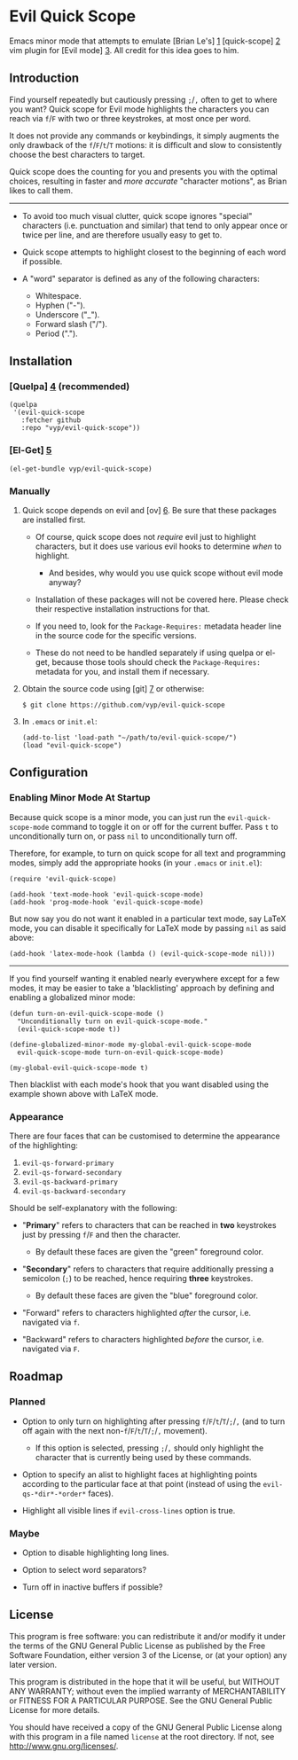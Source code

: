 # Evil Quick Scope

Emacs minor mode that attempts to emulate [Brian Le's] [1] [quick-scope] [2] vim
plugin for [Evil mode] [3]. All credit for this idea goes to him.

## Introduction

Find yourself repeatedly but cautiously pressing `;`/`,` often to get to where
you want? Quick scope for Evil mode highlights the characters you can reach via
`f`/`F` with two or three keystrokes, at most once per word.

It does not provide any commands or keybindings, it simply augments the only
drawback of the `f`/`F`/`t`/`T` motions: it is difficult and slow to
consistently choose the best characters to target.

Quick scope does the counting for you and presents you with the optimal choices,
resulting in faster and *more accurate* "character motions", as Brian likes to
call them.

---

- To avoid too much visual clutter, quick scope ignores "special" characters
  (i.e. punctuation and similar) that tend to only appear once or twice per
  line, and are therefore usually easy to get to.

- Quick scope attempts to highlight closest to the beginning of each word if
  possible.

- A "word" separator is defined as any of the following characters:

  - Whitespace.
  - Hyphen ("-").
  - Underscore ("_").
  - Forward slash ("/").
  - Period (".").

## Installation

### [Quelpa] [4] (recommended)

``` elisp
(quelpa
 '(evil-quick-scope
   :fetcher github
   :repo "vyp/evil-quick-scope"))
```

### [El-Get] [5]

``` elisp
(el-get-bundle vyp/evil-quick-scope)
```

### Manually

1. Quick scope depends on evil and [ov] [6]. Be sure that these packages are
   installed first.

   - Of course, quick scope does not *require* evil just to highlight
     characters, but it does use various evil hooks to determine *when* to
     highlight.

     - And besides, why would you use quick scope without evil mode anyway?

   - Installation of these packages will not be covered here. Please check their
     respective installation instructions for that.

   - If you need to, look for the `Package-Requires:` metadata header line in
     the source code for the specific versions.

   - These do not need to be handled separately if using quelpa or el-get,
     because those tools should check the `Package-Requires:` metadata for you,
     and install them if necessary.

2. Obtain the source code using [git] [7] or otherwise:

   ``` shell
   $ git clone https://github.com/vyp/evil-quick-scope
   ```

3. In `.emacs` or `init.el`:

   ``` elisp
   (add-to-list 'load-path "~/path/to/evil-quick-scope/")
   (load "evil-quick-scope")
   ```

## Configuration

### Enabling Minor Mode At Startup

Because quick scope is a minor mode, you can just run the
`evil-quick-scope-mode` command to toggle it on or off for the current
buffer. Pass `t` to unconditionally turn on, or pass `nil` to unconditionally
turn off.

Therefore, for example, to turn on quick scope for all text and programming
modes, simply add the appropriate hooks (in your `.emacs` or `init.el`):

``` elisp
(require 'evil-quick-scope)

(add-hook 'text-mode-hook 'evil-quick-scope-mode)
(add-hook 'prog-mode-hook 'evil-quick-scope-mode)
```

But now say you do not want it enabled in a particular text mode, say LaTeX
mode, you can disable it specifically for LaTeX mode by passing `nil` as said
above:

``` elisp
(add-hook 'latex-mode-hook (lambda () (evil-quick-scope-mode nil)))
```

---

If you find yourself wanting it enabled nearly everywhere except for a few
modes, it may be easier to take a 'blacklisting' approach by defining and
enabling a globalized minor mode:

``` elisp
(defun turn-on-evil-quick-scope-mode ()
  "Unconditionally turn on evil-quick-scope-mode."
  (evil-quick-scope-mode t))

(define-globalized-minor-mode my-global-evil-quick-scope-mode
  evil-quick-scope-mode turn-on-evil-quick-scope-mode)

(my-global-evil-quick-scope-mode t)
```

Then blacklist with each mode's hook that you want disabled using the example
shown above with LaTeX mode.

### Appearance

There are four faces that can be customised to determine the appearance of the
highlighting:

1. `evil-qs-forward-primary`
2. `evil-qs-forward-secondary`
3. `evil-qs-backward-primary`
4. `evil-qs-backward-secondary`

Should be self-explanatory with the following:

- "**Primary**" refers to characters that can be reached in **two** keystrokes
  just by pressing `f`/`F` and then the character.

  - By default these faces are given the "green" foreground color.

- "**Secondary**" refers to characters that require additionally pressing a
  semicolon (`;`) to be reached, hence requiring **three** keystrokes.

  - By default these faces are given the "blue" foreground color.

- "Forward" refers to characters highlighted *after* the cursor, i.e. navigated
  via `f`.

- "Backward" refers to characters highlighted *before* the cursor, i.e.
  navigated via `F`.

## Roadmap

### Planned

- Option to only turn on highlighting after pressing `f`/`F`/`t`/`T`/`;`/`,`
  (and to turn off again with the next non-`f`/`F`/`t`/`T`/`;`/`,` movement).

  - If this option is selected, pressing `;`/`,` should only highlight the
    character that is currently being used by these commands.

- Option to specify an alist to highlight faces at highlighting points according
  to the particular face at that point (instead of using the
  `evil-qs-*dir*-*order*` faces).

- Highlight all visible lines if `evil-cross-lines` option is true.

### Maybe

- Option to disable highlighting long lines.

- Option to select word separators?

- Turn off in inactive buffers if possible?

## License

This program is free software: you can redistribute it and/or modify it under
the terms of the GNU General Public License as published by the Free Software
Foundation, either version 3 of the License, or (at your option) any later
version.

This program is distributed in the hope that it will be useful, but WITHOUT ANY
WARRANTY; without even the implied warranty of MERCHANTABILITY or FITNESS FOR A
PARTICULAR PURPOSE. See the GNU General Public License for more details.

You should have received a copy of the GNU General Public License along with
this program in a file named `license` at the root directory. If not, see
<http://www.gnu.org/licenses/>.

[1]: https://plus.google.com/102336503306134343850
[2]: https://github.com/unblevable/quick-scope
[3]: https://bitbucket.org/lyro/evil
[4]: https://github.com/quelpa/quelpa
[5]: https://github.com/dimitri/el-get
[6]: https://github.com/ShingoFukuyama/ov.el
[7]: https://git-scm.com/
